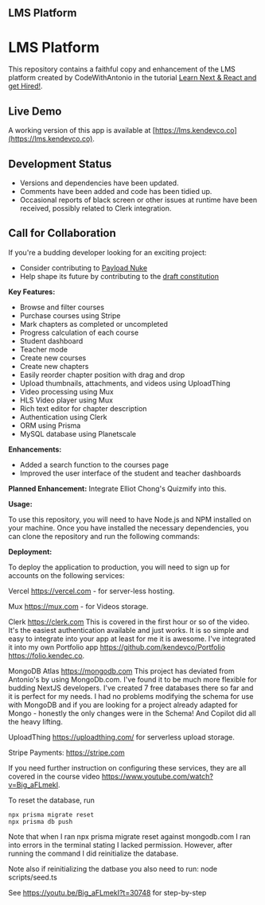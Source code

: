 ## LMS Platform

# LMS Platform

This repository contains a faithful copy and enhancement of the LMS platform created by CodeWithAntonio in the tutorial [Learn Next & React and get Hired!](https://www.youtube.com/watch?v=Big_aFLmekI).

## Live Demo

A working version of this app is available at [https://lms.kendevco.co](https://lms.kendevco.co).

## Development Status

- Versions and dependencies have been updated.
- Comments have been added and code has been tidied up.
- Occasional reports of black screen or other issues at runtime have been received, possibly related to Clerk integration.

## Call for Collaboration

If you're a budding developer looking for an exciting project:

- Consider contributing to [Payload Nuke](https://github.com/payloadnuke)
- Help shape its future by contributing to the [draft constitution](https://docs.google.com/document/d/1TaYHs0CSk76xBFu5ps-2BpyWsZkS2getV41_8Q0tO34/edit?usp=sharing)

**Key Features:**

* Browse and filter courses
* Purchase courses using Stripe
* Mark chapters as completed or uncompleted
* Progress calculation of each course
* Student dashboard
* Teacher mode
* Create new courses
* Create new chapters
* Easily reorder chapter position with drag and drop
* Upload thumbnails, attachments, and videos using UploadThing
* Video processing using Mux
* HLS Video player using Mux
* Rich text editor for chapter description
* Authentication using Clerk
* ORM using Prisma
* MySQL database using Planetscale

**Enhancements:**

* Added a search function to the courses page
* Improved the user interface of the student and teacher dashboards

**Planned Enhancement:**
Integrate Elliot Chong's Quizmify into this.

**Usage:**

To use this repository, you will need to have Node.js and NPM installed on your machine. Once you have installed the necessary dependencies, you can clone the repository and run the following commands:

**Deployment:**

To deploy the application to production, you will need to sign up for accounts on the following services:

Vercel https://vercel.com - for server-less hosting.

Mux https://mux.com - for Videos storage. 

Clerk https://clerk.com This is covered in the first hour or so of the video. It's the easiest 
authentication available and just works. It is so simple and easy to integrate into your app at least for 
me it is awesome. I've integrated it into my own Portfolio app https://github.com/kendevco/Portfolio https://folio.kendec.co. 

MongoDB Atlas https://mongodb.com This project has deviated from Antonio's by using MongoDb.com. I've 
found it to be much more flexible for budding NextJS developers. I've created 7 free databases there
so far and it is perfect for my needs. I had no problems modifying the schema for use with MongoDB and 
if you are looking for a project already adapted for Mongo - honestly the only changes were in the 
Schema! And Copilot did all the heavy lifting.  

UploadThing https://uploadthing.com/ for serverless upload storage.

Stripe Payments: https://stripe.com

If you need further instruction on configuring these services, they are all covered in the course
video https://www.youtube.com/watch?v=Big_aFLmekI. 

To reset the database, run 

    npx prisma migrate reset
    npx prisma db push

Note that when I ran npx prisma migrate reset against mongodb.com I ran
into errors in the terminal stating I lacked permission. However, after
running the command I did reinitialize the database. 

Note also if reinitializing the datbase you also need to run:
node scripts/seed.ts

See https://youtu.be/Big_aFLmekI?t=30748 for step-by-step
